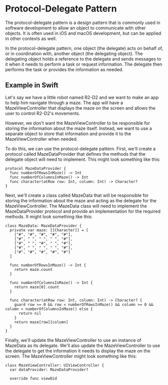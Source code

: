 Protocol-Delegate Pattern
=========================
The protocol-delegate pattern is a design pattern that is commonly used in software development to allow an object to communicate with other objects. It is often used in iOS and macOS development, but can be applied in other contexts as well.

In the protocol-delegate pattern, one object (the delegate) acts on behalf of, or in coordination with, another object (the delegating object). The delegating object holds a reference to the delegate and sends messages to it when it needs to perform a task or request information. The delegate then performs the task or provides the information as needed.

Example in Swift
--
Let's say we have a little robot named R2-D2 and we want to make an app to help him navigate through a maze. The app will have a MazeViewController that displays the maze on the screen and allows the user to control R2-D2's movements.

However, we don't want the MazeViewController to be responsible for storing the information about the maze itself. Instead, we want to use a separate object to store that information and provide it to the MazeViewController when needed.

To do this, we can use the protocol-delegate pattern. First, we'll create a protocol called MazeDataProvider that defines the methods that the delegate object will need to implement. This might look something like this:

```
protocol MazeDataProvider {
  func numberOfRowsInMaze() -> Int
  func numberOfColumnsInMaze() -> Int
  func character(atRow row: Int, column: Int) -> Character?
}
```

Next, we'll create a class called MazeData that will be responsible for storing the information about the maze and acting as the delegate for the MazeViewController. The MazeData class will need to implement the MazeDataProvider protocol and provide an implementation for the required methods. It might look something like this:

```
class MazeData: MazeDataProvider {
  private var maze: [[Character]] = [
    ["#", "#", "#", "#", "#"],
    ["#", " ", " ", " ", "#"],
    ["#", " ", "#", " ", "#"],
    ["#", " ", " ", " ", "#"],
    ["#", "#", "#", "#", "#"]
  ]

  func numberOfRowsInMaze() -> Int {
    return maze.count
  }

  func numberOfColumnsInMaze() -> Int {
    return maze[0].count
  }

  func character(atRow row: Int, column: Int) -> Character? {
    guard row >= 0 && row < numberOfRowsInMaze() && column >= 0 && column < numberOfColumnsInMaze() else {
      return nil
    }
    return maze[row][column]
  }
}
```

Finally, we'll update the MazeViewController to use an instance of MazeData as its delegate. We'll also update the MazeViewController to use the delegate to get the information it needs to display the maze on the screen. The MazeViewController might look something like this:

```
class MazeViewController: UIViewController {
  var dataProvider: MazeDataProvider?

  override func viewDid
  

